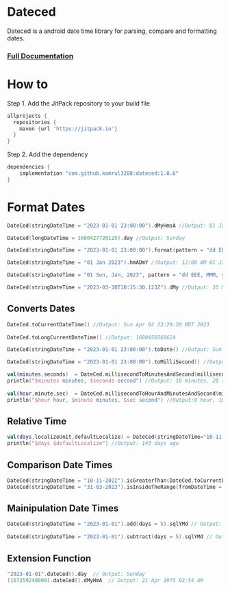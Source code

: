 # Dateced

Dateced is a android date time library for parsing, compare and formatting dates.
### [Full Documentation](doc)
# How to
Step 1. Add the JitPack repository to your build file
```gradle
allprojects {
  repositories {
    maven {url 'https://jitpack.io'}
  }
}
```
Step 2. Add the dependency
```gradle
dependencies {
    implementation "com.github.kamrul3288:dateced:1.0.6"
}
 ```

# Format Dates
```kotlin
DateCed(stringDateTime = "2023-01-01 23:00:00").dMyHmsA //Output: 01 Jan 2023 11:00:00 PM

DateCed(longDateTime = 1680427720125).day //Output: Sunday

DateCed(stringDateTime = "2023-01-01 23:00:00").format(pattern = "dd EEE, MMM, yyyy") //Output: 01 Sun, Jan, 2023

DateCed(stringDateTime = "01 Jan 2023").hmADmY //Output: 12:00 AM 01 Jan 2023

DateCed(stringDateTime = "01 Sun, Jan, 2023", pattern = "dd EEE, MMM, yyyy").hmADmY //Output: 12:00 AM 01 Jan 2023

DateCed(stringDateTime = "2023-03-30T10:15:30.123Z").dMy //Output: 30 Mar 2023
```

## Converts Dates
```kotlin
DateCed.toCurrentDateTime() //Output: Sun Apr 02 23:29:20 BDT 2023
    
DateCed.toLongCurrentDateTime() //Output: 1680456560624

DateCed(stringDateTime = "2023-01-01 23:00:00").toDate() //Output: Sun Jan 01 23:00:00 BDT 2023

DateCed(stringDateTime = "2023-01-01 23:00:00").toMilliSecond() //Output: 1672592400000

val(minutes,seconds)  = DateCed.millisecondToMinutesAndSecond(milliseconds = 1100000)
println("$minutes minutes, $seconds second") //Output: 18 minutes, 20 second
    
val(hour,minute,sec)  = DateCed.millisecondToHourAndMinutesAndSecond(milliseconds = 1100000) 
println("$hour hour, $minute minutes, $sec second") //Output:0 hour, 18 minutes, 20 second
```
## Relative Time
```kotlin
val(days,localizeUnit,defaultLocalize) = DateCed(stringDateTime="10-11-2022").fromNow(Units.DAY)
println("$days $defaultLocalize") //Output: 143 days ago
```

## Comparison Date Times
```kotlin
DateCed(stringDateTime = "10-11-2022").isGreaterThan(DateCed.toCurrentDateTime()) //Output: false
DateCed(stringDateTime = "31-03-2023").isInsideTheRange(fromDateTime = "27-03-2023", toDateTime = "31-03-2023") //Output: true
```

## Mainipulation Date Times
```kotlin
DateCed(stringDateTime = "2023-01-01").add(days = 5).sqlYMd // Output: 2023-01-06
    
DateCed(stringDateTime = "2023-01-01").subtract(days = 5).sqlYMd // Output: 2022-12-27
```

## Extension Function
```kotlin
"2023-01-01".dateCed().day  // Output: Sunday
(167259240000).dateCed().dMyHmA  // Output: 21 Apr 1975 02:54 AM
```

